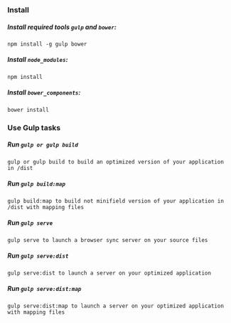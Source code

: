 ### Install

##### Install required tools `gulp` and `bower`:
```
npm install -g gulp bower
```

##### Install `node_modules`:
```
npm install
```

##### Install `bower_components`:
```
bower install
```


### Use Gulp tasks

##### Run `gulp or gulp build`
```
gulp or gulp build to build an optimized version of your application in /dist
```

##### Run `gulp build:map`
```
gulp build:map to build not minifield version of your application in /dist with mapping files
```

##### Run `gulp serve`
```
gulp serve to launch a browser sync server on your source files
```

##### Run `gulp serve:dist`
```
gulp serve:dist to launch a server on your optimized application
```

##### Run `gulp serve:dist:map`
```
gulp serve:dist:map to launch a server on your optimized application with mapping files
```